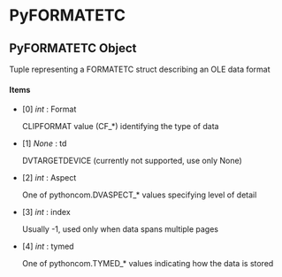 # PyFORMATETC

## PyFORMATETC Object

Tuple representing a FORMATETC struct describing an OLE data format

#### Items


  - \[0\] *int* : Format

    CLIPFORMAT value \(CF\_\*\) identifying the type of data

  - \[1\] *None* : td

    DVTARGETDEVICE \(currently not supported, use only None\)

  - \[2\] *int* : Aspect

    One of pythoncom\.DVASPECT\_\* values specifying level of detail

  - \[3\] *int* : index

    Usually -1, used only when data spans multiple pages

  - \[4\] *int* : tymed

    One of pythoncom\.TYMED\_\* values indicating how the data is stored